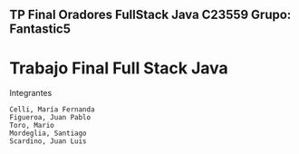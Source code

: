 
## TP Final Oradores FullStack Java C23559 Grupo: Fantastic5
# Trabajo Final Full Stack Java

Integrantes

    Celli, María Fernanda
    Figueroa, Juan Pablo
    Toro, Mario
    Mordeglia, Santiago
    Scardino, Juan Luis
